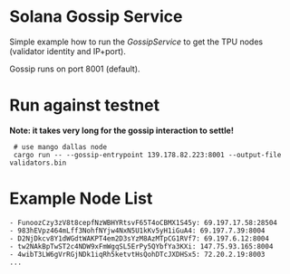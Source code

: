 Solana Gossip Service
=====================

Simple example how to run the _GossipService_ to get the TPU nodes (validator identity and IP+port).

Gossip runs on port 8001 (default).

Run against testnet
===================
__Note: it takes very long for the gossip interaction to settle!__
```
 # use mango dallas node
 cargo run -- --gossip-entrypoint 139.178.82.223:8001 --output-file validators.bin
```

Example Node List
=================
```
- FunoozCzy3zV8t8cepfNzWBHYRtsvF65T4oCBMX1S45y: 69.197.17.58:28504
- 983hEVpz464mLff3NohfNYjw4NxN5U1kKv5yH1iGuA4: 69.197.7.39:8004
- D2NjDkcv8Y1dWGdtWAKPT4em2D3sYzM8AzMTpCG1RVf7: 69.197.6.12:8004
- tw2NAkBpTwST2c4NDW9xFmWgqSL5ErPy5QYbfYa3KXi: 147.75.93.165:8004
- 4wibT3LW6gVrRGjNDk1iqRh5ketvtHsQohDTcJXDHSx5: 72.20.2.19:8003
...
